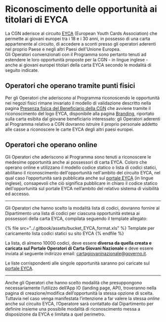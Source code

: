 # Riconoscimento delle opportunità ai titolari di EYCA

La CGN aderisce al circuito [EYCA](https://www.eyca.org/) (European Youth Cards Association) che permette ai giovani europei tra i 18 e i 30 anni, in possesso di una carta appartenente al circuito, di accedere a sconti presso gli operatori aderenti nel proprio Paese e negli altri Paesi dell'Unione Europea.\
Gli Operatori convenzionati con il Programma sono pertanto tenuti ad estendere le loro opportunità proposte per la CGN - in lingue inglese - anche ai giovani europei titolari della carta EYCA secondo le modalità di seguito indicate.

## **Operatori che operano tramite punti fisici**

Per gli Operatori che aderiscono al Programma riconoscendo le opportunità nei negozi fisici rimane invariato il modello di validazione descritto nella pagina [Presenza fisica del Beneficiario della CGN](le-modalita-di-riconoscimento/presenza-fisica-del-beneficiario.md) che avviene tramite il riconoscimento del logo EYCA, disponibile alla pagina [Branding](../appendice/branding.md), riportato sulla carta esibita dal giovane beneficiario interessato: gli Operatori aderenti al Programma relativo a CGN dovranno istruire il proprio personale addetto alle casse a riconoscere le carte EYCA degli altri paesi europei.

## **Operatori che operano online**

Gli Operatori che aderiscono al Programma sono tenuti a riconoscere le medesime opportunità anche ai possessori di carta EYCA. Coloro che operano online e utilizzano il modello codice statico o lista di codici statici, abilitano il riconoscimento dell'opportunità nell'ambito del circuito EYCA, nel qual caso l’opportunità sarà pubblicata anche sul [portale EYCA](https://www.eyca.org/discounts) (in lingue inglese),   consapevoli che ciò significa pubblicare in chiaro il codice statico dell'opportunità sul portale EYCA nell’ambito del relativo sistema di visibilità ed accesso.

***

Gli Operatori che hanno scelto la modalità lista di codici, dovranno fornire al Dipartimento una lista di codici per ciascuna opportunità estesa ai possessori della carta EYCA, compilata seguendo il template allegato:

{% file src="../.gitbook/assets/bucket_EYCA_format.xls" %}
&#x20; Template per caricamento lista codici statici su sito EYCA
{% endfile %}

La lista, di almeno 10000 codici, deve essere **diversa da quella creata e caricata sul Portale Operatori di Carta Giovani Nazionale** e deve essere inviata al seguente indirizzo email: [cartagiovaninazionale@governo.it](mailto:cartagiovaninazionale@governo.it).&#x20;

Le liste corrispondenti alle singole opportunità saranno poi caricate sul [portale EYCA](https://www.eyca.org/discounts).

***

Anche gli Operatori che hanno scelto modalità che presuppongono necessariamente l’utilizzo dell’App IO (landing page, API), troveranno nella pagina di creazione/modifica dell’opportunità la stessa opzione di scelta. Tuttavia nel caso venga manifestata l’intenzione a far valere la stessa _online_ anche sul circuito EYCA, l’Operatore sarà contattato dal Dipartimento per definire insieme una possibile modalità di riconoscimento messa a disposizione da EYCA e limitata a quel perimetro.

